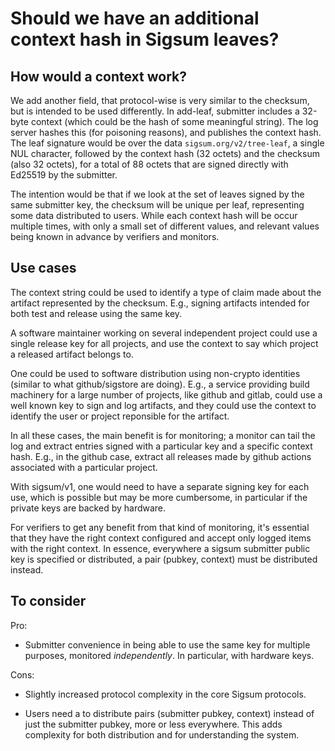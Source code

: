 # Should we have an additional context hash in Sigsum leaves?

## How would a context work?

We add another field, that protocol-wise is very similar to the
checksum, but is intended to be used differently. In add-leaf,
submitter includes a 32-byte context (which could be the hash of some
meaningful string). The log server hashes this (for poisoning
reasons), and publishes the context hash. The leaf signature would be
over the data `sigsum.org/v2/tree-leaf`, a single NUL character,
followed by the context hash (32 octets) and the checksum (also 32
octets), for a total of 88 octets that are signed directly with
Ed25519 by the submitter.

The intention would be that if we look at the set of leaves signed by
the same submitter key, the checksum will be unique per leaf,
representing some data distributed to users. While each context hash
will be occur multiple times, with only a small set of different
values, and relevant values being known in advance by verifiers and
monitors.

## Use cases

The context string could be used to identify a type of claim made
about the artifact represented by the checksum. E.g., signing
artifacts intended for both test and release using the same key.

A software maintainer working on several independent project could use
a single release key for all projects, and use the context to say
which project a released artifact belongs to.

One could be used to software distribution using non-crypto identities
(similar to what github/sigstore are doing). E.g., a service providing
build machinery for a large number of projects, like github and
gitlab, could use a well known key to sign and log artifacts, and
they could use the context to identify the user or project reponsible
for the artifact.

In all these cases, the main benefit is for monitoring; a monitor can
tail the log and extract entries signed with a particular key and a
specific context hash. E.g., in the github case, extract all releases
made by github actions associated with a particular project.

With sigsum/v1, one would need to have a separate signing key for each
use, which is possible but may be more cumbersome, in particular if
the private keys are backed by hardware.

For verifiers to get any benefit from that kind of monitoring, it's
essential that they have the right context configured and accept only
logged items with the right context. In essence, everywhere a sigsum
submitter public key is specified or distributed, a pair (pubkey,
context) must be distributed instead.

## To consider

Pro:

* Submitter convenience in being able to use the same key for multiple
  purposes, monitored *independently*. In particular, with hardware
  keys.

Cons:

* Slightly increased protocol complexity in the core Sigsum protocols.

* Users need a to distribute pairs (submitter pubkey, context) instead
  of just the submitter pubkey, more or less everywhere. This adds
  complexity for both distribution and for understanding the system.
